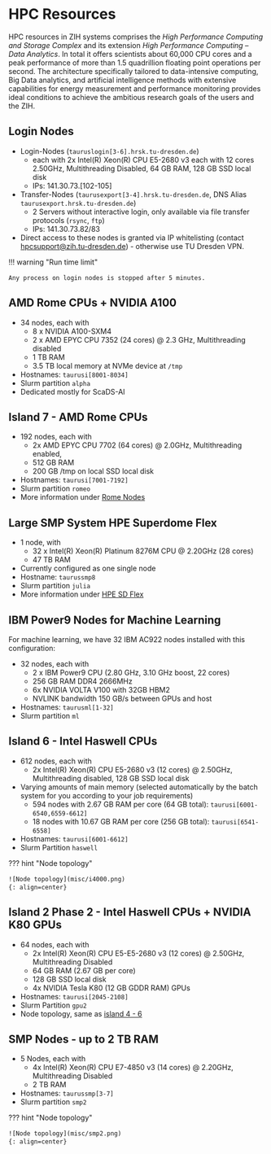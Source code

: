 # HPC Resources

HPC resources in ZIH systems comprises the *High Performance Computing and Storage Complex* and its
extension *High Performance Computing – Data Analytics*. In total it offers scientists
about 60,000 CPU cores and a peak performance of more than 1.5 quadrillion floating point
operations per second. The architecture specifically tailored to data-intensive computing, Big Data
analytics, and artificial intelligence methods with extensive capabilities for energy measurement
and performance monitoring provides ideal conditions to achieve the ambitious research goals of the
users and the ZIH.

## Login Nodes

- Login-Nodes (`tauruslogin[3-6].hrsk.tu-dresden.de`)
    - each with 2x Intel(R) Xeon(R) CPU E5-2680 v3 each with 12 cores
      2.50GHz, Multithreading Disabled, 64 GB RAM, 128 GB SSD local disk
    - IPs: 141.30.73.\[102-105\]
- Transfer-Nodes (`taurusexport[3-4].hrsk.tu-dresden.de`, DNS Alias
  `taurusexport.hrsk.tu-dresden.de`)
    - 2 Servers without interactive login, only available via file transfer protocols (`rsync`, `ftp`)
    - IPs: 141.30.73.82/83
- Direct access to these nodes is granted via IP whitelisting (contact
  hpcsupport@zih.tu-dresden.de) - otherwise use TU Dresden VPN.

!!! warning "Run time limit"

    Any process on login nodes is stopped after 5 minutes.

## AMD Rome CPUs + NVIDIA A100

- 34 nodes, each with
    - 8 x NVIDIA A100-SXM4
    - 2 x AMD EPYC CPU 7352 (24 cores) @ 2.3 GHz, Multithreading disabled
    - 1 TB RAM
    - 3.5 TB local memory at NVMe device at `/tmp`
- Hostnames: `taurusi[8001-8034]`
- Slurm partition `alpha`
- Dedicated mostly for ScaDS-AI

## Island 7 - AMD Rome CPUs

- 192 nodes, each with
    - 2x AMD EPYC CPU 7702 (64 cores) @ 2.0GHz, Multithreading
      enabled,
    - 512 GB RAM
    - 200 GB /tmp on local SSD local disk
- Hostnames: `taurusi[7001-7192]`
- Slurm partition `romeo`
- More information under [Rome Nodes](rome_nodes.md)

## Large SMP System HPE Superdome Flex

- 1 node, with
    - 32 x Intel(R) Xeon(R) Platinum 8276M CPU @ 2.20GHz (28 cores)
    - 47 TB RAM
- Currently configured as one single node
- Hostname: `taurussmp8`
- Slurm partition `julia`
- More information under [HPE SD Flex](sd_flex.md)

## IBM Power9 Nodes for Machine Learning

For machine learning, we have 32 IBM AC922 nodes installed with this configuration:

- 32 nodes, each with
    - 2 x IBM Power9 CPU (2.80 GHz, 3.10 GHz boost, 22 cores)
    - 256 GB RAM DDR4 2666MHz
    - 6x NVIDIA VOLTA V100 with 32GB HBM2
    - NVLINK bandwidth 150 GB/s between GPUs and host
- Hostnames: `taurusml[1-32]`
- Slurm partition `ml`

## Island 6 - Intel Haswell CPUs

- 612 nodes, each with
    - 2x Intel(R) Xeon(R) CPU E5-2680 v3 (12 cores)
      @ 2.50GHz, Multithreading disabled, 128 GB SSD local disk
- Varying amounts of main memory (selected automatically by the batch
  system for you according to your job requirements)
    - 594 nodes with 2.67 GB RAM per core (64 GB total):
      `taurusi[6001-6540,6559-6612]`
    - 18 nodes with 10.67 GB RAM per core (256 GB total):
    `taurusi[6541-6558]`
- Hostnames: `taurusi[6001-6612]`
- Slurm Partition `haswell`

??? hint "Node topology"

    ![Node topology](misc/i4000.png)
    {: align=center}

## Island 2 Phase 2 - Intel Haswell CPUs + NVIDIA K80 GPUs

- 64 nodes, each with
    - 2x Intel(R) Xeon(R) CPU E5-E5-2680 v3 (12 cores)
      @ 2.50GHz, Multithreading Disabled
    - 64 GB RAM (2.67 GB per core)
    - 128 GB SSD local disk
    - 4x NVIDIA Tesla K80 (12 GB GDDR RAM) GPUs
- Hostnames: `taurusi[2045-2108]`
- Slurm Partition `gpu2`
- Node topology, same as [island 4 - 6](#island-6-intel-haswell-cpus)

## SMP Nodes - up to 2 TB RAM

- 5 Nodes, each with
    - 4x Intel(R) Xeon(R) CPU E7-4850 v3 (14 cores) @
      2.20GHz, Multithreading Disabled
    - 2 TB RAM
- Hostnames: `taurussmp[3-7]`
- Slurm partition `smp2`

??? hint "Node topology"

    ![Node topology](misc/smp2.png)
    {: align=center}
